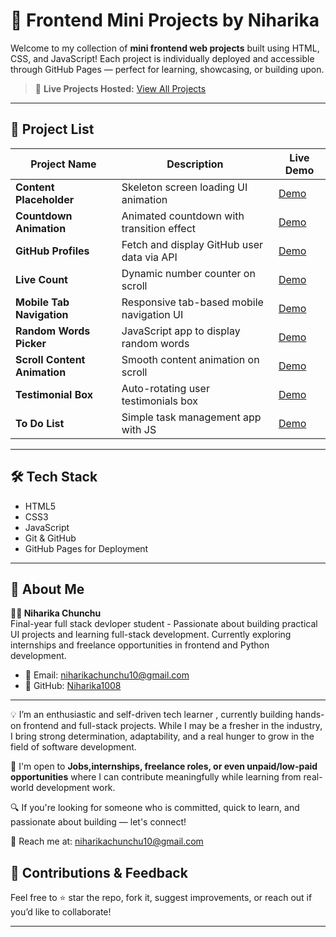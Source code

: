 # 🌟 Frontend Mini Projects by Niharika

Welcome to my collection of **mini frontend web projects** built using HTML, CSS, and JavaScript! Each project is individually deployed and accessible through GitHub Pages — perfect for learning, showcasing, or building upon.

> 🚀 **Live Projects Hosted:** [View All Projects](https://niharika1008.github.io/frontend-mini-projects-by-Niharika/)

---

## 📁 Project List

| Project Name               | Description                                  | Live Demo |
|----------------------------|----------------------------------------------|-----------|
| **Content Placeholder**     | Skeleton screen loading UI animation         | [Demo](https://niharika1008.github.io/frontend-mini-projects-by-Niharika/content-placeholder/) |
| **Countdown Animation**     | Animated countdown with transition effect    | [Demo](https://niharika1008.github.io/frontend-mini-projects-by-Niharika/countdown-animation/) |
| **GitHub Profiles**         | Fetch and display GitHub user data via API  | [Demo](https://niharika1008.github.io/frontend-mini-projects-by-Niharika/github-profiles/) |
| **Live Count**              | Dynamic number counter on scroll            | [Demo](https://niharika1008.github.io/frontend-mini-projects-by-Niharika/live-count/) |
| **Mobile Tab Navigation**   | Responsive tab-based mobile navigation UI   | [Demo](https://niharika1008.github.io/frontend-mini-projects-by-Niharika/mobile-tab-nav/) |
| **Random Words Picker**     | JavaScript app to display random words      | [Demo](https://niharika1008.github.io/frontend-mini-projects-by-Niharika/random-words-picker/) |
| **Scroll Content Animation**| Smooth content animation on scroll          | [Demo](https://niharika1008.github.io/frontend-mini-projects-by-Niharika/scroll-content-animation/) |
| **Testimonial Box**         | Auto-rotating user testimonials box         | [Demo](https://niharika1008.github.io/frontend-mini-projects-by-Niharika/testimonial-box/) |
| **To Do List**              | Simple task management app with JS          | [Demo](https://niharika1008.github.io/frontend-mini-projects-by-Niharika/to-do-list/) |

---

## 🛠️ Tech Stack
- HTML5
- CSS3
- JavaScript 
- Git & GitHub
- GitHub Pages for Deployment

---

## 💼 About Me

**👩‍💻 Niharika Chunchu**  
Final-year full stack devloper student - Passionate about building practical UI projects and learning full-stack development. Currently exploring internships and freelance opportunities in frontend and Python development.

- 📧 Email: [niharikachunchu10@gmail.com](mailto:niharikachunchu10@gmail.com)  
- 💼 GitHub: [Niharika1008](https://github.com/Niharika1008)

---
💡 I’m an enthusiastic and self-driven tech learner , currently building hands-on frontend and full-stack projects. While I may be a fresher in the industry, I bring strong determination, adaptability, and a real hunger to grow in the field of software development.

🎯 I'm open to **Jobs,internships, freelance roles, or even unpaid/low-paid opportunities** where I can contribute meaningfully while learning from real-world development work.

🔍 If you're looking for someone who is committed, quick to learn, and passionate about building — let's connect!

📧 Reach me at: [niharikachunchu10@gmail.com](mailto:niharikachunchu10@gmail.com)


## 🤝 Contributions & Feedback

Feel free to ⭐ star the repo, fork it, suggest improvements, or reach out if you’d like to collaborate!

---
